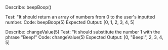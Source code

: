 Describe: beepBoop()

Test: "It should return an array of numbers from 0 to the user's inputted number.
Code: beepBoop(5)
Expected Output: [0, 1, 2, 3, 4, 5]

Describe: changeValue(5)
Test: "It should substitute the number 1 with the phrase "Beep!"
Code: changeValue(5)
Expected Output: [0, "Beep!", 2, 3, 4, 5]